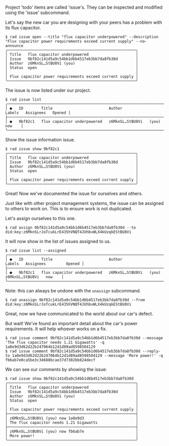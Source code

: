 Project 'todo' items are called 'issue's.  They can be inspected and modified
using the 'issue' subcommand.

Let's say the new car you are designing with your peers has a problem with its flux capacitor.

```
$ rad issue open --title "flux capacitor underpowered" --description "Flux capacitor power requirements exceed current supply" --no-announce
╭─────────────────────────────────────────────────────────╮
│ Title   flux capacitor underpowered                     │
│ Issue   9bf82c141d5a9c54bb1d6b4517eb3bb7da8fb30d        │
│ Author  z6MknSL…StBU8Vi (you)                           │
│ Status  open                                            │
│                                                         │
│ Flux capacitor power requirements exceed current supply │
╰─────────────────────────────────────────────────────────╯
```

The issue is now listed under our project.

```
$ rad issue list
╭───────────────────────────────────────────────────────────────────────────────────────────────────╮
│ ●   ID        Title                         Author                    Labels   Assignees   Opened │
├───────────────────────────────────────────────────────────────────────────────────────────────────┤
│ ●   9bf82c1   flux capacitor underpowered   z6MknSL…StBU8Vi   (you)                        now    │
╰───────────────────────────────────────────────────────────────────────────────────────────────────╯
```

Show the issue information issue.

```
$ rad issue show 9bf82c1
╭─────────────────────────────────────────────────────────╮
│ Title   flux capacitor underpowered                     │
│ Issue   9bf82c141d5a9c54bb1d6b4517eb3bb7da8fb30d        │
│ Author  z6MknSL…StBU8Vi (you)                           │
│ Status  open                                            │
│                                                         │
│ Flux capacitor power requirements exceed current supply │
╰─────────────────────────────────────────────────────────╯
```


Great! Now we've documented the issue for ourselves and others.

Just like with other project management systems, the issue can be assigned to
others to work on.  This is to ensure work is not duplicated.

Let's assign ourselves to this one.

```
$ rad assign 9bf82c141d5a9c54bb1d6b4517eb3bb7da8fb30d --to did:key:z6MknSLrJoTcukLrE435hVNQT4JUhbvWLX4kUzqkEStBU8Vi
```

It will now show in the list of issues assigned to us.

```
$ rad issue list --assigned
╭─────────────────────────────────────────────────────────────────────────────────────────────────────────╮
│ ●   ID        Title                         Author                    Labels   Assignees         Opened │
├─────────────────────────────────────────────────────────────────────────────────────────────────────────┤
│ ●   9bf82c1   flux capacitor underpowered   z6MknSL…StBU8Vi   (you)            z6MknSL…StBU8Vi   now    │
╰─────────────────────────────────────────────────────────────────────────────────────────────────────────╯
```

Note: this can always be undone with the `unassign` subcommand.

```
$ rad unassign 9bf82c141d5a9c54bb1d6b4517eb3bb7da8fb30d --from did:key:z6MknSLrJoTcukLrE435hVNQT4JUhbvWLX4kUzqkEStBU8Vi
```

Great, now we have communicated to the world about our car's defect.

But wait! We've found an important detail about the car's power requirements.
It will help whoever works on a fix.

```
$ rad issue comment 9bf82c141d5a9c54bb1d6b4517eb3bb7da8fb30d --message 'The flux capacitor needs 1.21 Gigawatts' -q
1a8e9d3d62d22b247064b12d1d89ad8598504129
$ rad issue comment 9bf82c141d5a9c54bb1d6b4517eb3bb7da8fb30d --reply-to 1a8e9d3d62d22b247064b12d1d89ad8598504129 --message 'More power!' -q
fb6ab7e0ca5be3c34688bcae37d7302bb824decf
```

We can see our comments by showing the issue:

```
$ rad issue show 9bf82c141d5a9c54bb1d6b4517eb3bb7da8fb30d
╭─────────────────────────────────────────────────────────╮
│ Title   flux capacitor underpowered                     │
│ Issue   9bf82c141d5a9c54bb1d6b4517eb3bb7da8fb30d        │
│ Author  z6MknSL…StBU8Vi (you)                           │
│ Status  open                                            │
│                                                         │
│ Flux capacitor power requirements exceed current supply │
├─────────────────────────────────────────────────────────┤
│ z6MknSL…StBU8Vi (you) now 1a8e9d3                       │
│ The flux capacitor needs 1.21 Gigawatts                 │
├─────────────────────────────────────────────────────────┤
│ z6MknSL…StBU8Vi (you) now fb6ab7e                       │
│ More power!                                             │
╰─────────────────────────────────────────────────────────╯
```
